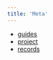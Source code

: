 ```yaml
---
title: 'Meta'
---
```


- [guides](/meta/guides)
- [project](/meta/project)
- [records](/meta/records)
